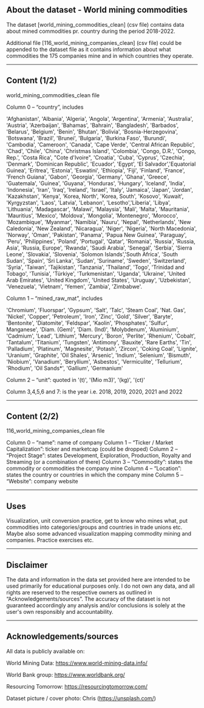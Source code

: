 ## About the dataset - World mining commodities

The dataset [world_mining_commodities_clean] (csv file) contains data about mined commodities pr. country during the period 2018-2022. 

Additional file [116_world_mining_companies_clean] (csv file) could be appended to the dataset file as it contains information about what commodities the 175 companies mine and in which countries they operate.


**************************************************************

## Content (1/2)

world_mining_commodities_clean file

Column 0 – “country”, includes

'Afghanistan', 'Albania', 'Algeria', 'Angola', 'Argentina', 'Armenia', 'Australia', 'Austria', 'Azerbaijan', 'Bahamas', 'Bahrain', 'Bangladesh', 'Barbados', 'Belarus', 'Belgium', 'Benin', 'Bhutan', 'Bolivia', 'Bosnia-Herzegovina', 'Botswana', 'Brazil', 'Brunei', 'Bulgaria', 'Burkina Faso', 'Burundi', 'Cambodia', 'Cameroon', 'Canada', 'Cape Verde', 'Central African Republic', 'Chad', 'Chile', 'China', 'Christmas Island', 'Colombia', 'Congo, D.R.', 'Congo, Rep.', 'Costa Rica', "Cote d'Ivoire", 'Croatia', 'Cuba', 'Cyprus', 'Czechia', 'Denmark', 'Dominican Republic', 'Ecuador', 'Egypt', 'El Salvador','Equatorial Guinea', 'Eritrea', 'Estonia', 'Eswatini', 'Ethiopia', 'Fiji', 'Finland', 'France', 'French Guiana', 'Gabon', 'Georgia', 'Germany', 'Ghana', 'Greece', 'Guatemala', 'Guinea', 'Guyana', 'Honduras', 'Hungary', 'Iceland', 'India', 'Indonesia', 'Iran', 'Iraq', 'Ireland', 'Israel', 'Italy', 'Jamaica', 'Japan', 'Jordan', 'Kazakhstan', 'Kenya', 'Korea, North', 'Korea, South', 'Kosovo', 'Kuwait', 'Kyrgyzstan', 'Laos', 'Latvia', 'Lebanon', 'Lesotho','Liberia', 'Libya', 'Lithuania', 'Madagascar', 'Malawi', 'Malaysia', 'Mali', 'Malta', 'Mauritania', 'Mauritius', 'Mexico', 'Moldova', 'Mongolia', 'Montenegro', 'Morocco', 'Mozambique', 'Myanmar', 'Namibia', 'Nauru', 'Nepal', 'Netherlands', 'New Caledonia', 'New Zealand', 'Nicaragua', 'Niger', 'Nigeria', 'North Macedonia', 'Norway', 'Oman', 'Pakistan', 'Panama', 'Papua New Guinea', 'Paraguay', 'Peru', 'Philippines', 'Poland', 'Portugal', 'Qatar', 'Romania', 'Russia', 'Russia, Asia', 'Russia, Europe', 'Rwanda', 'Saudi Arabia', 'Senegal', 'Serbia', 'Sierra Leone', 'Slovakia', 'Slovenia', 'Solomon Islands','South Africa', 'South Sudan', 'Spain', 'Sri Lanka', 'Sudan', 'Suriname', 'Sweden', 'Switzerland', 'Syria', 'Taiwan', 'Tajikistan', 'Tanzania', 'Thailand', 'Togo', 'Trinidad and Tobago', 'Tunisia', 'Türkiye', 'Turkmenistan', 'Uganda', 'Ukraine', 'United Arab Emirates', 'United Kingdom', 'United States', 'Uruguay', 'Uzbekistan', 'Venezuela', 'Vietnam', 'Yemen', 'Zambia', 'Zimbabwe'.

Column 1 – “mined_raw_mat”, includes

'Chromium', 'Fluorspar', 'Gypsum', 'Salt', 'Talc', 'Steam Coal', 'Nat. Gas', 'Nickel', 'Copper', 'Petroleum', 'Iron', 'Zinc', 'Gold', 'Silver', 'Baryte', 'Bentonite', 'Diatomite', 'Feldspar', 'Kaolin', 'Phosphates', 'Sulfur', Manganese', 'Diam. (Gem)', 'Diam. (Ind)', 'Molybdenum', 'Aluminium', 'Cadmium', 'Lead', 'Lithium', 'Mercury', 'Boron', 'Perlite', 'Rhenium', 'Cobalt', 'Tantalum', 'Titanium', 'Tungsten', 'Antimony', 'Bauxite', 'Rare Earths', 'Tin', 'Palladium', 'Platinum', 'Magnesite', 'Potash', 'Zircon', 'Coking Coal', 'Lignite', 'Uranium',  'Graphite', 'Oil Shales', 'Arsenic', 'Indium', 'Selenium',  'Bismuth', 'Niobium', 'Vanadium', 'Beryllium', 'Asbestos',  'Vermiculite', 'Tellurium', 'Rhodium', 'Oil Sands*', 'Gallium',  'Germanium'

Column 2 – “unit”: quoted in '(t)', '(Mio m3)', '(kg)', '(ct)'

Column 3,4,5,6 and 7: is the year i.e. 2018, 2019, 2020, 2021 and 2022

**************************************************************

## Content (2/2)

116_world_mining_companies_clean file

Column 0 – “name”: name of company
Column 1 – “Ticker / Market Capitalization”: ticker and marketcap (could be dropped)
Column 2 – “Project Stage”: states Development, Exploration, Production, Royalty and Streaming (or a combination of there)
Column 3 – “Commodity”: states the commodity or commodities the company mine
Column 4 – “Location”: states the country or countries in which the company mine
Column 5 – “Website”: company website

**************************************************************

## Uses

Visualization, unit conversion practice, get to know who mines what, put commodities into categories/groups and countries in trade unions etc. 
Maybe also some advanced visualization mapping commodity mining and companies.
Practice exercises etc.

________________________________________

## Disclaimer

The data and information in the data set provided here are intended to be used primarily for educational purposes only. I do not own any data, and all rights are reserved to the respective owners as outlined in “Acknowledgements/sources”. The accuracy of the dataset is not guaranteed accordingly any analysis and/or conclusions is solely at the user's own responsibly and accountability.

________________________________________

## Acknowledgements/sources

All data is publicly available on:

World Mining Data: https://www.world-mining-data.info/ 

World Bank group: https://www.worldbank.org/ 

Resourcing Tomorrow: https://resourcingtomorrow.com/ 

Dataset picture / cover photo: Chris (https://unsplash.com/)
